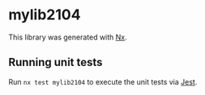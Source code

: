 # mylib2104

This library was generated with [Nx](https://nx.dev).

## Running unit tests

Run `nx test mylib2104` to execute the unit tests via [Jest](https://jestjs.io).
